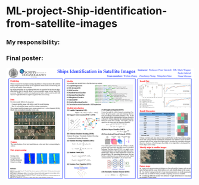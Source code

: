 # ML-project-Ship-identification-from-satellite-images
### My responsibility:

### Final poster:
![image](https://github.com/zhz503/ML-project-Ship-identification-from-satellite-images/blob/master/228-poster(Zhaoliang).jpg)  


